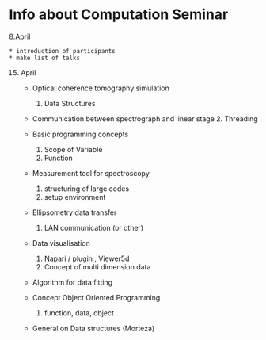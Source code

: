 # Info about Computation Seminar


8.April

	* introduction of participants
	* make list of talks


15. April


    * Optical coherence tomography simulation
        1. Data Structures
    
    * Communication between spectrograph and linear stage
        2. Threading

    * Basic programming concepts 
        1. Scope of Variable
        2. Function

    * Measurement tool for spectroscopy
        1. structuring of large codes
        2. setup environment

    * Ellipsometry data transfer
        1. LAN communication (or other)

    * Data visualisation
        1. Napari / plugin , Viewer5d
        2. Concept of multi dimension data

    * Algorithm for data fitting

    * Concept Object Oriented Programming
        1. function, data, object

    * General on Data structures (Morteza)

    





    